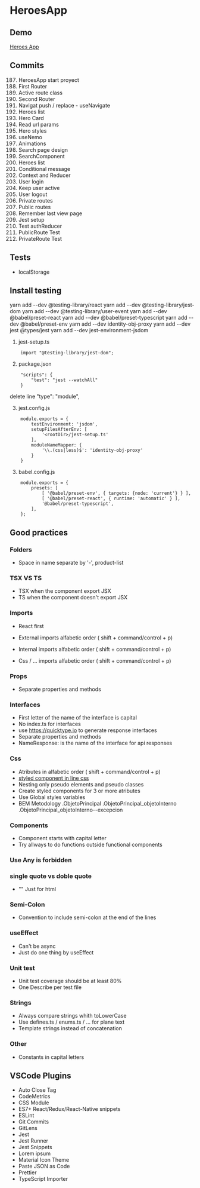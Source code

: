 
# HeroesApp

## Demo
[Heroes App]()

## Commits

187. HeroesApp start proyect
188. First Router
189. Active route class
190. Second Router
191. Navigat push / replace - useNavigate
192. Heroes list
193. Hero Card
195. Read url params
196. Hero styles
197. useNemo
198. Animations
199. Search page design
200. SearchComponent
201. Heroes list
202. Conditional message
208. Context and Reducer
209. User login
210. Keep user active
211. User logout
212. Private routes
213. Public routes
214. Remember last view page
218. Jest setup
219. Test authReducer
220. PublicRoute Test
223. PrivateRoute Test 


## Tests

- localStorage

## Install testing

yarn add --dev @testing-library/react
yarn add --dev @testing-library/jest-dom
yarn add --dev @testing-library/user-event
yarn add --dev @babel/preset-react
yarn add --dev @babel/preset-typescript
yarn add --dev @babel/preset-env
yarn add --dev identity-obj-proxy
yarn add --dev jest @types/jest
yarn add --dev jest-environment-jsdom

1. jest-setup.ts

```
    import "@testing-library/jest-dom";
```

2. package.json

```
    "scripts": {
        "test": "jest --watchAll"
    }
```

delete line "type": "module",

3. jest.config.js

```
    module.exports = {
        testEnvironment: 'jsdom',
        setupFilesAfterEnv: [
            '<rootDir>/jest-setup.ts'
        ],
        moduleNameMapper: {
            '\\.(css|less)$': 'identity-obj-proxy'
        }
    }
```

3. babel.config.js

```
    module.exports = {
        presets: [
            [ '@babel/preset-env', { targets: {node: 'current'} } ],
            [ '@babel/preset-react', { runtime: 'automatic' } ],
            '@babel/preset-typescript',
        ],
    };
```

## Good practices

### Folders
- Space in name separate by '-', product-list

### TSX VS TS
- TSX when the component export JSX
- TS when the component doesn't export JSX

### Imports
- React first
- External imports alfabetic order ( shift + command/control + p)

- Internal imports alfabetic order ( shift + command/control + p)

- Css / ... imports alfabetic order ( shift + command/control + p)

### Props
- Separate properties and methods

### Interfaces
- First letter of the name of the interface is capital
- No index.ts for interfaces
- use https://quicktype.io to generate response interfaces
- Separate properties and methods
- NameResponse: is the name of the interface for api responses

### Css
- Atributes in alfabetic order ( shift + command/control + p)
- [styled component in line css](https://styled-components.com/docs/api#css)
- Nesting only pseudo elements and pseudo classes
- Create styled components for 3 or more atributes
- Use Global styles variables
- BEM Metodology
    .ObjetoPrincipal
    .ObjetoPrincipal_objetoInterno
    .ObjetoPrincipal_objetoInterno--excepcion

### Components
- Component starts with capital letter
- Try allways to do functions outside functional components

### Use Any is forbidden


### single quote vs doble quote
- "" Just for html

### Semi-Colon
- Convention to include semi-colon at the end of the lines

### useEffect
- Can't be async
- Just do one thing by useEffect

### Unit test
- Unit test coverage should be at least 80%
- One Describe per test file

### Strings
- Always compare strings whith toLowerCase
- Use defines.ts / enums.ts / ... for plane text
- Template strings instead of concatenation

### Other
- Constants in capital letters


## VSCode Plugins
- Auto Close Tag
- CodeMetrics
- CSS Module
- ES7+ React/Redux/React-Native snippets
- ESLint
- Git Commits
- GitLens
- Jest
- Jest Runner
- Jest Snippets
- Lorem ipsum
- Material Icon Theme
- Paste JSON as Code
- Prettier
- TypeScript Importer